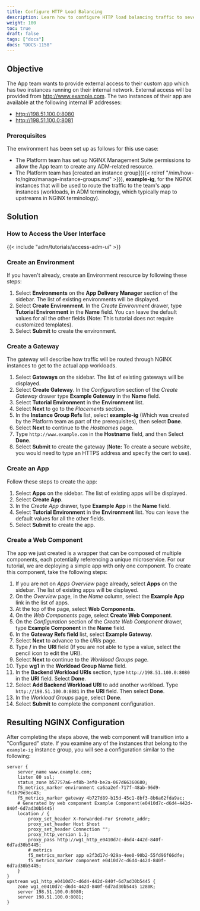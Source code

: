 ```yaml
---
title: Configure HTTP Load Balancing
description: Learn how to configure HTTP load balancing traffic to several instances of an app.
weight: 100
toc: true
draft: false
tags: ["docs"]
docs: "DOCS-1158"
---
```

## Objective

The App team wants to provide external access to their custom app which has two instances running on their internal network. External access will be provided from http://www.example.com. The two instances of their app are available at the following internal IP addresses:

- http://198.51.100.0:8080
- http://198.51.100.0:8081

### Prerequisites

The environment has been set up as follows for this use case:

- The Platform team has set up NGINX Management Suite permissions to allow the App team to create any ADM-related resource.
- The Platform team has [created an instance group]({{< relref "/nim/how-to/nginx/manage-instance-groups.md" >}}), **example-ig**, for the NGINX instances that will be used to route the traffic to the team's app instances (workloads, in ADM terminology, which typically map to upstreams in NGINX terminology).

## Solution

### How to Access the User Interface

{{< include "adm/tutorials/access-adm-ui" >}}

### Create an Environment

If you haven't already, create an Environment resource by following these steps:

1. Select **Environments** on the **App Delivery Manager** section of the sidebar. The list of existing environments will be displayed.
1. Select **Create Environment**. In the *Create Environment* drawer, type **Tutorial Environment** in the **Name** field. You can leave the default values for all the other fields (Note: This tutorial does not require customized templates).
1. Select **Submit** to create the environment.

### Create a Gateway

The gateway will describe how traffic will be routed through NGINX instances to get to the actual app workloads.

1. Select **Gateways** on the sidebar. The list of existing gateways will be displayed.
1. Select **Create Gateway**. In the *Configuration* section of the *Create Gateway* drawer type **Example Gateway** in the **Name** field.
1. Select **Tutorial Environment** in the **Environment** list.
1. Select **Next** to go to the *Placements* section.
1. In the **Instance Group Refs** list, select **example-ig** (Which was created by the Platform team as part of the prerequisites), then select **Done**.
1. Select **Next** to continue to the *Hostnames* page.
1. Type `http://www.example.com` in the **Hostname** field, and then Select **Done**.
1. Select **Submit** to create the gateway (**Note:** To create a secure website, you would need to type an HTTPS address and specify the cert to use).

### Create an App

Follow these steps to create the app:

1. Select **Apps** on the sidebar. The list of existing apps will be displayed.
1. Select **Create App**.
1. In the *Create App* drawer, type **Example App** in the **Name** field. 
1. Select **Tutorial Environment** in the **Environment** list. You can leave the default values for all the other fields.
1. Select **Submit** to create the app.

### Create a Web Component

The app we just created is a wrapper that can be composed of multiple components, each potentially referencing a unique microservice. For our tutorial, we are deploying a simple app with only one component. To create this component, take the following steps:

1. If you are not on *Apps Overview* page already, select **Apps** on the sidebar. The list of existing apps will be displayed.
1. On the *Overview* page, in the *Name* column, select the **Example App** link in the list of apps.
1. At the top of the page, select **Web Components**.
1. On the *Web Components* page, select **Create Web Component**. 
1. On the *Configuration* section of the *Create Web Component* drawer, type **Example Component** in the **Name** field.
1. In the **Gateway Refs field** list, select **Example Gateway**. 
1. Select **Next** to advance to the *URIs* page.
1. Type **/** in the **URI** field (If you are not able to type a value, select the pencil icon to edit the URI).
1. Select **Next** to continue to the *Workload Groups* page. 
1. Type **wg1** in the **Workload Group Name** field.
1. In the **Backend Workload URIs** section, type `http://198.51.100.0:8080` in the **URI** field. Select **Done**.
1. Select **Add Backend Workload URI** to add another workload. Type `http://198.51.100.0:8081` in the **URI** field. Then select **Done**.
1. In the *Workload Groups* page, select **Done**.
1. Select **Submit** to complete the component configuration.

## Resulting NGINX Configuration

After completing the steps above, the web component will transition into a "Configured" state. If you examine any of the instances that belong to the `example-ig` instance group, you will see a configuration similar to the following:

```nginx
server {
    server_name www.example.com;
    listen 80 ssl;
    status_zone b57757a6-ef8b-3ef0-be2a-067d66360680;
    f5_metrics_marker environment ca6aa2ef-717f-48ab-96d9-fc1b79e3ec43;
    f5_metrics_marker gateway 4b727d89-b15d-45c1-8bf3-8b6a62fda9ac;
    # Generated by web component Example Component(e0410d7c-d6d4-442d-840f-6d7ad30b5445)
    location / {
        proxy_set_header X-Forwarded-For $remote_addr;
        proxy_set_header Host $host
        proxy_set_header Connection "";
        proxy_http_version 1.1;
        proxy_pass http://wg1_http_e0410d7c-d6d4-442d-840f-6d7ad30b5445;
        # metrics
        f5_metrics_marker app e2f3d17d-929a-4ee0-90b2-55fd96f66dfe;
        f5_metrics_marker component e0410d7c-d6d4-442d-840f-6d7ad30b5445;
    }
}
upstream wg1_http_e0410d7c-d6d4-442d-840f-6d7ad30b5445 {
    zone wg1_e0410d7c-d6d4-442d-840f-6d7ad30b5445 1280K;
    server 198.51.100.0:8080;
    server 198.51.100.0:8081;
}
```
